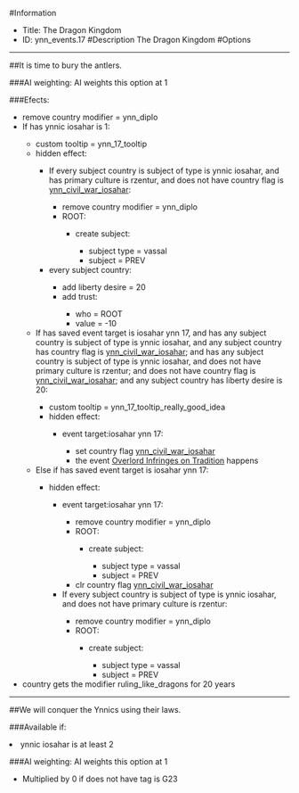 #Information
 - Title: The Dragon Kingdom
 - ID: ynn_events.17
#Description
The Dragon Kingdom
#Options

___
##It is time to bury the antlers.

###AI weighting:
AI weights this option at 1


###Efects:<ul><li>remove country modifier = ynn_diplo</li><li>If has ynnic iosahar is 1:</li><ul><li>custom tooltip = ynn_17_tooltip</li><li>hidden effect:</li><ul><li>If every subject country is subject of type is ynnic iosahar, and  has primary culture is rzentur, and does not have country flag is [ynn_civil_war_iosahar](../flags/ynn_civil_war_iosahar.md):</li><ul><li>remove country modifier = ynn_diplo</li><li>ROOT:</li><ul><li>create subject:</li><ul><li>subject type = vassal</li><li>subject = PREV</li></ul></ul></ul><li>every subject country:</li><ul><li>add liberty desire = 20</li><li>add trust:</li><ul><li>who = ROOT</li><li>value = -10</li></ul></ul></ul><li>If has saved event target is iosahar ynn 17, and  has any subject country is subject of type is ynnic iosahar, and any subject country has country flag is [ynn_civil_war_iosahar](../flags/ynn_civil_war_iosahar.md); and  has any subject country is subject of type is ynnic iosahar, and does not have primary culture is rzentur; and does not have country flag is [ynn_civil_war_iosahar](../flags/ynn_civil_war_iosahar.md); and any subject country has liberty desire is 20:</li><ul><li>custom tooltip = ynn_17_tooltip_really_good_idea</li><li>hidden effect:</li><ul><li>event target:iosahar ynn 17:</li><ul><li>set country flag [ynn_civil_war_iosahar](../flags/ynn_civil_war_iosahar.md)</li><li>the event [Overlord Infringes on Tradition](../events/overlord_infringes_on_tradition.md) happens</li></ul></ul></ul><li>Else if has saved event target is iosahar ynn 17:</li><ul><li>hidden effect:</li><ul><li>event target:iosahar ynn 17:</li><ul><li>remove country modifier = ynn_diplo</li><li>ROOT:</li><ul><li>create subject:</li><ul><li>subject type = vassal</li><li>subject = PREV</li></ul></ul><li>clr country flag [ynn_civil_war_iosahar](../flags/ynn_civil_war_iosahar.md)</li></ul><li>If every subject country is subject of type is ynnic iosahar, and does not have primary culture is rzentur:</li><ul><li>remove country modifier = ynn_diplo</li><li>ROOT:</li><ul><li>create subject:</li><ul><li>subject type = vassal</li><li>subject = PREV</li></ul></ul></ul></ul></ul></ul><li>country gets the modifier ruling_like_dragons for 20 years</li></ul>

___
##We will conquer the Ynnics using their laws.

###Available if:
<li>ynnic iosahar is at least 2</li>

###AI weighting:
AI weights this option at 1
 - Multiplied by 0 if does not have tag is G23

